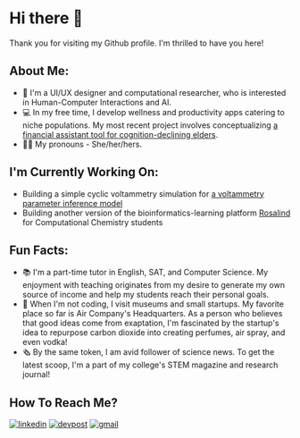 # Hi there 👋

Thank you for visiting my Github profile. I'm thrilled to have you here!

## About Me:
- 🔬 I'm a UI/UX designer and computational researcher, who is interested in Human-Computer Interactions and AI.
- 💻 In my free time, I develop wellness and productivity apps catering to niche populations. My most recent project involves conceptualizing [a financial assistant tool for cognition-declining elders](https://devpost.com/software/finnacle-16vxg2). 
- 👩🏻 My pronouns - She/her/hers.

## I'm Currently Working On:
- Building a simple cyclic voltammetry simulation for [a voltammetry parameter inference model](https://github.com/mellieho9/Voltammogram-Parameter-Inference) 
- Building another version of the bioinformatics-learning platform [Rosalind](https://rosalind.info/problems/locations/) for Computational Chemistry students

## Fun Facts:
- 📚 I'm a part-time tutor in English, SAT, and Computer Science. My enjoyment with teaching originates from my desire to generate my own source of income and help my students reach their personal goals.
- 🔭 When I'm not coding, I visit museums and small startups. My favorite place so far is Air Company's Headquarters. As a person who believes that good ideas come from exaptation, I'm fascinated by the startup's idea to repurpose carbon dioxide into creating perfumes, air spray, and even vodka!
- 🗞 By the same token, I am avid follower of science news. To get the latest scoop, I'm a part of my college's STEM magazine and research journal!

## How To Reach Me?
[![linkedin](https://img.shields.io/badge/LinkedIn-0A66C2?style=for-the-badge&logo=LinkedIn&logoColor=white)](https://www.linkedin.com/in/ngan-ho-3027461a4/)
[![devpost](https://img.shields.io/badge/Devpost-0078D7?style=for-the-badge&logo=Devpost&logoColor=white)](https://devpost.com/melioraho9?ref_content=user-portfolio&ref_feature=portfolio&ref_medium=global-nav)
[![gmail](https://img.shields.io/badge/Gmail-EA4335?style=for-the-badge&logo=Gmail&logoColor=white)](mailto:nho10@fordham.edu)
